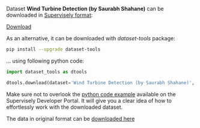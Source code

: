 Dataset **Wind Turbine Detection (by Saurabh Shahane)** can be downloaded in [Supervisely format](https://developer.supervisely.com/api-references/supervisely-annotation-json-format):

 [Download](https://assets.supervisely.com/supervisely-supervisely-assets-public/teams_storage/e/7/in/J6oIiWOtf540k5x058KQW6AWhNyADtgIclRC7FKy1SusaTALVPSMtUf9ITjKRIvTtOj6tLradlgf1UnpneiIXzLgVfBfH2RhFHgYDREdTIjthHzxW2dRKoaDELSO.tar)

As an alternative, it can be downloaded with *dataset-tools* package:
``` bash
pip install --upgrade dataset-tools
```

... using following python code:
``` python
import dataset_tools as dtools

dtools.download(dataset='Wind Turbine Detection (by Saurabh Shahane)', dst_dir='~/dataset-ninja/')
```
Make sure not to overlook the [python code example](https://developer.supervisely.com/getting-started/python-sdk-tutorials/iterate-over-a-local-project) available on the Supervisely Developer Portal. It will give you a clear idea of how to effortlessly work with the downloaded dataset.

The data in original format can be [downloaded here](https://www.kaggle.com/datasets/saurabhshahane/wind-turbine-obj-detection/download?datasetVersionNumber=1)